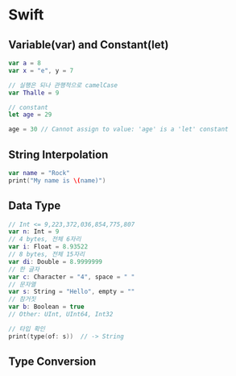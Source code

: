 # Swift

## Variable(var) and Constant(let)

```swift
var a = 8
var x = "e", y = 7

// 실행은 되나 관행적으로 camelCase
var Thalle = 9

// constant
let age = 29

age = 30 // Cannot assign to value: 'age' is a 'let' constant
```


## String Interpolation

```swift
var name = "Rock"
print("My name is \(name)")
```


## Data Type

```swift
// Int <= 9,223,372,036,854,775,807
var n: Int = 9
// 4 bytes, 전체 6자리
var i: Float = 8.93522
// 8 bytes, 전체 15자리
var di: Double = 8.9999999
// 한 글자
var c: Character = "4", space = " "
// 문자열
var s: String = "Hello", empty = ""
// 참거짓
var b: Boolean = true
// Other: UInt, UInt64, Int32

// 타입 확인
print(type(of: s))  // -> String
```


## Type Conversion